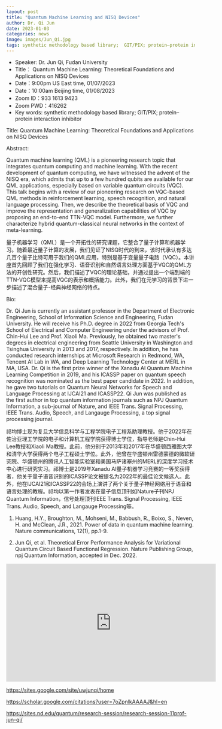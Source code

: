```yaml
---
layout: post
title: "Quantum Machine Learning and NISQ Devices"
author: Dr. Qi Jun
date: 2023-01-03
categories: news
image: images/Jun_Qi.jpg
tags: synthetic methodology based library;  GIT/PIX; protein–protein interaction inhibitor
---
```

- Speaker: Dr. Jun Qi, Fudan University
- Title： Quantum Machine Learning: Theoretical Foundations and Applications on NISQ Devices
- Date：9:00pm US East time, 01/07/2023
- Date：10:00am Beijing time, 01/08/2023
- Zoom  ID：933 1613 9423
- Zoom PWD：416262
- Key words: synthetic methodology based library;  GIT/PIX; protein–protein interaction inhibitor

Title: Quantum Machine Learning: Theoretical Foundations and Applications on NISQ Devices

Abstract:

Quantum machine learning (QML) is a pioneering research topic that integrates quantum computing and machine learning. With the recent development of quantum computing, we have witnessed the advent of the NISQ era, which admits that up to a few hundred qubits are available for our QML applications, especially based on variable quantum circuits (VQC). This talk begins with a review of our pioneering research on VQC-based QML methods in reinforcement learning, speech recognition, and natural language processing. Then, we describe the theoretical basis of VQC and improve the representation and generalization capabilities of VQC by proposing an end-to-end TTN-VQC model. Furthermore, we further characterize hybrid quantum-classical neural networks in the context of meta-learning.

量子机器学习（QML）是一个开拓性的研究课题，它整合了量子计算和机器学习。随着最近量子计算的发展，我们见证了NISQ时代的到来，该时代承认有多达几百个量子比特可用于我们的QML应用，特别是基于变量量子电路（VQC）。本讲座首先回顾了我们在强化学习、语音识别和自然语言处理方面基于VQC的QML方法的开创性研究。然后，我们描述了VQC的理论基础，并通过提出一个端到端的TTN-VQC模型来提高VQC的表示和概括能力。此外，我们在元学习的背景下进一步描述了混合量子-经典神经网络的特点。

Bio:

Dr. Qi Jun is currently an assistant professor in the Department of Electronic Engineering, School of Information Science and Engineering, Fudan University. He will receive his Ph.D. degree in 2022 from Georgia Tech's School of Electrical and Computer Engineering under the advisors of Prof. Chin-Hui Lee and Prof. Xiaoli Ma. Previously, he obtained two master's degrees in electrical engineering from Seattle University in Washington and Tsinghua University in 2013 and 2017, respectively. In addition, he has conducted research internships at Microsoft Research in Redmond, WA, Tencent AI Lab in WA, and Deep Learning Technology Center at MERL in MA, USA. Dr. Qi is the first prize winner of the Xanadu AI Quantum Machine Learning Competition in 2019, and his ICASSP paper on quantum speech recognition was nominated as the best paper candidate in 2022. In addition, he gave two tutorials on Quantum Neural Networks for Speech and Language Processing at IJCAI21 and ICASSP22. Qi Jun was published as the first author in top quantum information journals such as NPJ Quantum Information, a sub-journal of Nature, and IEEE Trans. Signal Processing, IEEE Trans. Audio, Speech, and Langauge Processing, a top signal processing journal.

祁均博士现为复旦大学信息科学与工程学院电子工程系助理教授。他于2022年在佐治亚理工学院的电子和计算机工程学院获得博士学位，指导老师是Chin-Hui Lee教授和Xiaoli Ma教授。此前，他分别于2013年和2017年在华盛顿西雅图大学和清华大学获得两个电子工程硕士学位。此外，他曾在华盛顿州雷德蒙德的微软研究院、华盛顿州的腾讯人工智能实验室和美国马萨诸塞州的MERL的深度学习技术中心进行研究实习。祁博士是2019年Xanadu AI量子机器学习竞赛的一等奖获得者，他关于量子语音识别的ICASSP论文被提名为2022年的最佳论文候选人。此外，他在IJCAI21和ICASSP22的会场上演讲了两个关于量子神经网络用于语音和语言处理的教程。祁均以第一作者发表在量子信息顶刊如Nature子刊NPJ Quantum Information，信号处理顶刊IEEE Trans. Signal Processing, IEEE Trans. Audio, Speech, and Langauge Processing等。

1. Huang, H.Y., Broughton, M., Mohseni, M., Babbush, R., Boixo, S., Neven, H. and McClean, J.R., 2021. Power of data in quantum machine learning. Nature communications, 12(1), pp.1-9.

2. Jun Qi, et al. Theoretical Error Performance Analysis for Variational Quantum Circuit Based Functional Regression. Nature Publishing Group, npj Quantum Information, accepted in Dec. 2022. 

<p align="center">
<iframe width="560" height="315" src="https://www.youtube.com/embed/VZBOxFS07R0" title="YouTube video player" frameborder="0" allow="accelerometer; autoplay; clipboard-write; encrypted-media; gyroscope; picture-in-picture" allowfullscreen></iframe>
</p>

https://sites.google.com/site/uwjunqi/home

https://scholar.google.com/citations?user=7oZpnlkAAAAJ&hl=en

https://sites.nd.edu/quantum/research-session/research-session-11prof-jun-qi/